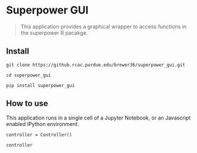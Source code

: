 # Superpower GUI
> This application provides a graphical wrapper to access functions in the superpower R pacakge.


## Install

`git clone https://github.rcac.purdue.edu/brewer36/superpower_gui.git`

`cd superpower_gui`

`pip install superpower_gui`

## How to use

This application runs in a single cell of a Jupyter Notebook, or an Javascript enabled IPython environment.

```
controller = Controller()
```

```
controller
```
